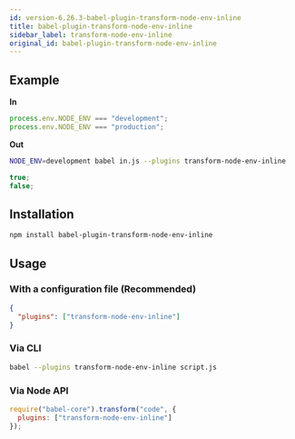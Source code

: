 ```yaml
---
id: version-6.26.3-babel-plugin-transform-node-env-inline
title: babel-plugin-transform-node-env-inline
sidebar_label: transform-node-env-inline
original_id: babel-plugin-transform-node-env-inline
---
```



## Example

**In**

```javascript
process.env.NODE_ENV === "development";
process.env.NODE_ENV === "production";
```

**Out**

```sh
NODE_ENV=development babel in.js --plugins transform-node-env-inline
```

```javascript
true;
false;
```

## Installation

```sh
npm install babel-plugin-transform-node-env-inline
```

## Usage

### With a configuration file (Recommended)

```json
{
  "plugins": ["transform-node-env-inline"]
}
```

### Via CLI

```sh
babel --plugins transform-node-env-inline script.js
```

### Via Node API

```javascript
require("babel-core").transform("code", {
  plugins: ["transform-node-env-inline"]
});
```

